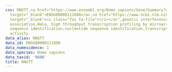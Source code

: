 ```yaml
---
csv: RNGTT,<a href="https://www.ensembl.org/Homo_sapiens/Gene/Summary?db=core;g=ENSG00000111880"
  target="_blank">ENSG00000111880</a>,<a href="https://www.ncbi.nlm.nih.gov/pubmed/17216044"
  target="_blank"><i class="fas fa-file"></i></a>",genetic interference,functional
  association,HeLa, high throughput transcription profiling by microarray,nucleotide
  sequence identification,nucleotide sequence identification,transcriptional regulation,down-regulates
  activity
data_alias: RNGTT
data_id: ENSG00000111880
data_numevidence: 1
data_species: Homo sapiens
data_taxid: '9606'
title: RNGTT
---
```

